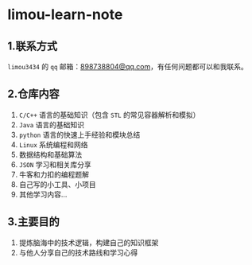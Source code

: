 # limou-learn-note

## 1.联系方式

`limou3434` 的 `qq` 邮箱：898738804@qq.com，有任何问题都可以和我联系。

## 2.仓库内容

1.   `C/C++` 语言的基础知识（包含 `STL` 的常见容器解析和模拟）
2.   `Java` 语言的基础知识
3.   `python` 语言的快速上手经验和模块总结
4.   `Linux` 系统编程和网络
5.   数据结构和基础算法
6.   `JSON` 学习和相关库分享
7.   牛客和力扣的编程题解
8.   自己写的小工具、小项目
9.   其他学习内容...

## 3.主要目的

1.   提炼脑海中的技术逻辑，构建自己的知识框架
2.   与他人分享自己的技术路线和学习心得
